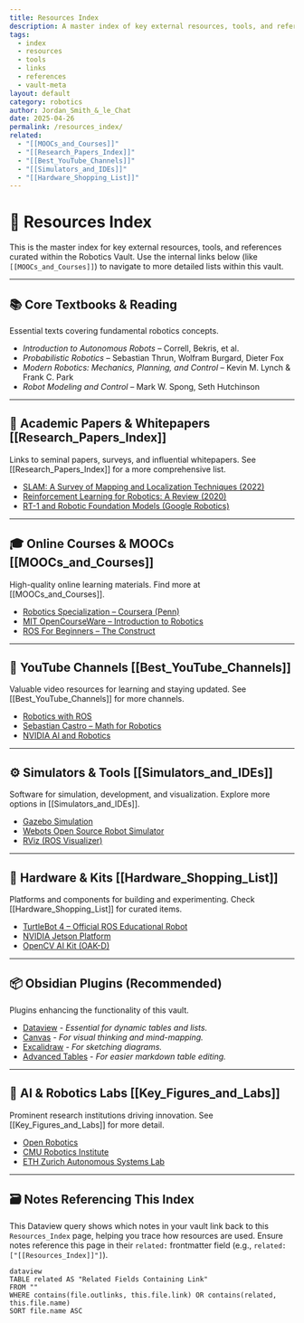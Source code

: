 ```yaml
---
title: Resources Index
description: A master index of key external resources, tools, and references for the Robotics Vault.
tags:
  - index
  - resources
  - tools
  - links
  - references
  - vault-meta
layout: default
category: robotics
author: Jordan_Smith_&_le_Chat
date: 2025-04-26
permalink: /resources_index/
related:
  - "[[MOOCs_and_Courses]]"
  - "[[Research_Papers_Index]]"
  - "[[Best_YouTube_Channels]]"
  - "[[Simulators_and_IDEs]]"
  - "[[Hardware_Shopping_List]]"
---
```


# 🧰 Resources Index

This is the master index for key external resources, tools, and references curated within the Robotics Vault. Use the internal links below (like `[[MOOCs_and_Courses]]`) to navigate to more detailed lists within this vault.

---

## 📚 Core Textbooks & Reading

Essential texts covering fundamental robotics concepts.

- *Introduction to Autonomous Robots* – Correll, Bekris, et al.
- *Probabilistic Robotics* – Sebastian Thrun, Wolfram Burgard, Dieter Fox
- *Modern Robotics: Mechanics, Planning, and Control* – Kevin M. Lynch & Frank C. Park
- *Robot Modeling and Control* – Mark W. Spong, Seth Hutchinson

---

## 📄 Academic Papers & Whitepapers [[Research_Papers_Index]]

Links to seminal papers, surveys, and influential whitepapers. See [[Research_Papers_Index]] for a more comprehensive list.

- [SLAM: A Survey of Mapping and Localization Techniques (2022)](https://arxiv.org/abs/2202.02385)
- [Reinforcement Learning for Robotics: A Review (2020)](https://arxiv.org/abs/2007.14491)
- [RT-1 and Robotic Foundation Models (Google Robotics)](https://robotics-transformer.github.io/)

---

## 🎓 Online Courses & MOOCs [[MOOCs_and_Courses]]

High-quality online learning materials. Find more at [[MOOCs_and_Courses]].

- [Robotics Specialization – Coursera (Penn)](https://www.coursera.org/specializations/robotics)
- [MIT OpenCourseWare – Introduction to Robotics](https://ocw.mit.edu/courses/electrical-engineering-and-computer-science/6-141-robotic-science-and-systems-i-fall-2020/)
- [ROS For Beginners – The Construct](https://www.theconstructsim.com/robotigniteacademy_learnros/)

---

## 🎥 YouTube Channels [[Best_YouTube_Channels]]

Valuable video resources for learning and staying updated. See [[Best_YouTube_Channels]] for more channels.

- [Robotics with ROS](https://www.youtube.com/c/TheConstruct)
- [Sebastian Castro – Math for Robotics](https://www.youtube.com/@sebastianrobotics)
- [NVIDIA AI and Robotics](https://www.youtube.com/@NVIDIADeveloper)

---

## ⚙️ Simulators & Tools [[Simulators_and_IDEs]]

Software for simulation, development, and visualization. Explore more options in [[Simulators_and_IDEs]].

- [Gazebo Simulation](https://gazebosim.org/)
- [Webots Open Source Robot Simulator](https://cyberbotics.com/)
- [RViz (ROS Visualizer)](http://wiki.ros.org/rviz)

---

## 🛒 Hardware & Kits [[Hardware_Shopping_List]]

Platforms and components for building and experimenting. Check [[Hardware_Shopping_List]] for curated items.

- [TurtleBot 4 – Official ROS Educational Robot](https://www.clearpathrobotics.com/turtlebot/)
- [NVIDIA Jetson Platform](https://developer.nvidia.com/embedded-computing)
- [OpenCV AI Kit (OAK-D)](https://opencvaikit.com/)

---

## 📦 Obsidian Plugins (Recommended)

Plugins enhancing the functionality of this vault.

- [Dataview](https://blacksmithgu.github.io/obsidian-dataview/) - *Essential for dynamic tables and lists.*
- [Canvas](https://help.obsidian.md/Canvas) - *For visual thinking and mind-mapping.*
- [Excalidraw](https://github.com/zsviczian/obsidian-excalidraw-plugin) - *For sketching diagrams.*
- [Advanced Tables](https://github.com/tgrosinger/advanced-tables-obsidian) - *For easier markdown table editing.*

---

## 🧠 AI & Robotics Labs [[Key_Figures_and_Labs]]

Prominent research institutions driving innovation. See [[Key_Figures_and_Labs]] for more detail.

- [Open Robotics](https://www.openrobotics.org/)
- [CMU Robotics Institute](https://www.ri.cmu.edu/)
- [ETH Zurich Autonomous Systems Lab](https://asl.ethz.ch/)

---

## 🗃️ Notes Referencing This Index

This Dataview query shows which notes in your vault link back to this `Resources_Index` page, helping you trace how resources are used. Ensure notes reference this page in their `related:` frontmatter field (e.g., `related: ["[[Resources_Index]]"]`).

```
dataview
TABLE related AS "Related Fields Containing Link"
FROM "" 
WHERE contains(file.outlinks, this.file.link) OR contains(related, this.file.name)
SORT file.name ASC
```



